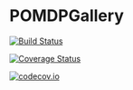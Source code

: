 # POMDPGallery

[![Build Status](https://travis-ci.org/zsunberg/POMDPGallery.jl.svg?branch=master)](https://travis-ci.org/zsunberg/POMDPGallery.jl)

[![Coverage Status](https://coveralls.io/repos/zsunberg/POMDPGallery.jl/badge.svg?branch=master&service=github)](https://coveralls.io/github/zsunberg/POMDPGallery.jl?branch=master)

[![codecov.io](http://codecov.io/github/zsunberg/POMDPGallery.jl/coverage.svg?branch=master)](http://codecov.io/github/zsunberg/POMDPGallery.jl?branch=master)
